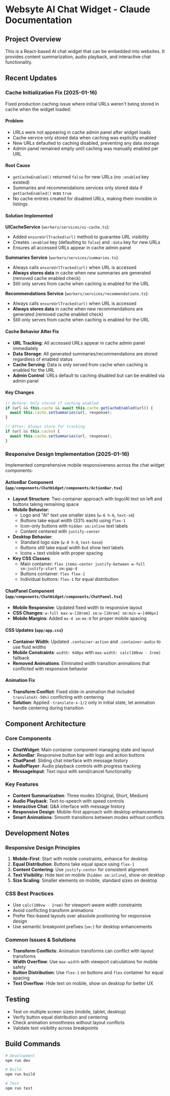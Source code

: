 # Websyte AI Chat Widget - Claude Documentation

## Project Overview
This is a React-based AI chat widget that can be embedded into websites. It provides content summarization, audio playback, and interactive chat functionality.

## Recent Updates

### Cache Initialization Fix (2025-01-16)
Fixed production caching issue where initial URLs weren't being stored in cache when the widget loaded:

#### Problem
- URLs were not appearing in cache admin panel after widget loads
- Cache service only stored data when caching was explicitly enabled
- New URLs defaulted to caching disabled, preventing any data storage
- Admin panel remained empty until caching was manually enabled per URL

#### Root Cause
- `getCacheEnabled()` returned `false` for new URLs (no `:enabled` key existed)
- Summaries and recommendations services only stored data if `getCacheEnabled()` was `true`
- No cache entries created for disabled URLs, making them invisible in listings

#### Solution Implemented
**UICacheService** (`workers/services/ui-cache.ts`):
- Added `ensureUrlTracked(url)` method to guarantee URL visibility
- Creates `:enabled` key (defaulting to `false`) and `:data` key for new URLs
- Ensures all accessed URLs appear in cache admin panel

**Summaries Service** (`workers/services/summaries.ts`):
- Always calls `ensureUrlTracked(url)` when URL is accessed
- **Always stores data** in cache when new summaries are generated (removed cache enabled check)
- Still only serves from cache when caching is enabled for the URL

**Recommendations Service** (`workers/services/recommendations.ts`):
- Always calls `ensureUrlTracked(url)` when URL is accessed  
- **Always stores data** in cache when new recommendations are generated (removed cache enabled check)
- Still only serves from cache when caching is enabled for the URL

#### Cache Behavior After Fix
- **URL Tracking**: All accessed URLs appear in cache admin panel immediately
- **Data Storage**: All generated summaries/recommendations are stored regardless of enabled status
- **Cache Serving**: Data is only served from cache when caching is enabled for the URL
- **Admin Control**: URLs default to caching disabled but can be enabled via admin panel

#### Key Changes
```typescript
// Before: Only stored if caching enabled
if (url && this.cache && await this.cache.getCacheEnabled(url)) {
  await this.cache.setSummaries(url, response);
}

// After: Always store for tracking
if (url && this.cache) {
  await this.cache.setSummaries(url, response);
}
```

### Responsive Design Implementation (2025-01-16)
Implemented comprehensive mobile responsiveness across the chat widget components:

#### ActionBar Component (`app/components/ChatWidget/components/ActionBar.tsx`)
- **Layout Structure**: Two-container approach with logo/AI text on left and buttons taking remaining space
- **Mobile Behavior**: 
  - Logo and "AI" text use smaller sizes (`w-6 h-6`, `text-sm`)
  - Buttons take equal width (33% each) using `flex-1`
  - Icon-only buttons with `hidden sm:inline` text labels
  - Content centered with `justify-center`
- **Desktop Behavior**:
  - Standard logo size (`w-8 h-8`, `text-base`)
  - Buttons still take equal width but show text labels
  - Icons + text visible with proper spacing
- **Key CSS Classes**:
  - Main container: `flex items-center justify-between w-full sm:justify-start sm:gap-4`
  - Buttons container: `flex flex-1`
  - Individual buttons: `flex-1` for equal distribution

#### ChatPanel Component (`app/components/ChatWidget/components/ChatPanel.tsx`)
- **Mobile Responsive**: Updated fixed width to responsive layout
- **CSS Changes**: `w-full max-w-[28rem] sm:w-[28rem] sm:min-w-[400px]`
- **Mobile Margins**: Added `mx-4 sm:mx-0` for proper mobile spacing

#### CSS Updates (`app/app.css`)
- **Container Width**: Updated `.container-action` and `.container-audio` to use fluid widths
- **Mobile Constraints**: `width: 640px` with `max-width: calc(100vw - 2rem)` fallback
- **Removed Animations**: Eliminated width transition animations that conflicted with responsive behavior

#### Animation Fix
- **Transform Conflict**: Fixed slide-in animation that included `translateX(-50%)` conflicting with centering
- **Solution**: Applied `-translate-x-1/2` only in initial state, let animation handle centering during transition

## Component Architecture

### Core Components
- **ChatWidget**: Main container component managing state and layout
- **ActionBar**: Responsive button bar with logo and action buttons
- **ChatPanel**: Sliding chat interface with message history
- **AudioPlayer**: Audio playback controls with progress tracking
- **MessageInput**: Text input with send/cancel functionality

### Key Features
- **Content Summarization**: Three modes (Original, Short, Medium)
- **Audio Playback**: Text-to-speech with speed controls
- **Interactive Chat**: Q&A interface with message history
- **Responsive Design**: Mobile-first approach with desktop enhancements
- **Smart Animations**: Smooth transitions between modes without conflicts

## Development Notes

### Responsive Design Principles
1. **Mobile-First**: Start with mobile constraints, enhance for desktop
2. **Equal Distribution**: Buttons take equal space using `flex-1`
3. **Content Centering**: Use `justify-center` for consistent alignment
4. **Text Visibility**: Hide text on mobile (`hidden sm:inline`), show on desktop
5. **Size Scaling**: Smaller elements on mobile, standard sizes on desktop

### CSS Best Practices
- Use `calc(100vw - 2rem)` for viewport-aware width constraints
- Avoid conflicting transform animations
- Prefer flex-based layouts over absolute positioning for responsive design
- Use semantic breakpoint prefixes (`sm:`) for desktop enhancements

### Common Issues & Solutions
- **Transform Conflicts**: Animation transforms can conflict with layout transforms
- **Width Overflow**: Use `max-width` with viewport calculations for mobile safety
- **Button Distribution**: Use `flex-1` on buttons and `flex` container for equal spacing
- **Text Overflow**: Hide text on mobile, show on desktop for better UX

## Testing
- Test on multiple screen sizes (mobile, tablet, desktop)
- Verify button equal distribution and centering
- Check animation smoothness without layout conflicts
- Validate text visibility across breakpoints

## Build Commands
```bash
# Development
npm run dev

# Build
npm run build

# Test
npm run test
```